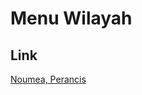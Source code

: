 # Menu Wilayah

## Link

[Noumea, Perancis](https://github.com/gigit-pemilu/pemilu-2024-99-luar-negeri/tree/main/pilpres/hitung-suara/sub/99-luar-negeri/sub/82-noumea-perancis/sub/01-noumea-perancis)

